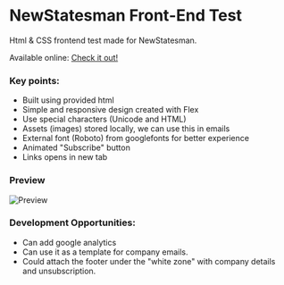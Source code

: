 # NewStatesman Front-End Test

Html & CSS frontend test made for NewStatesman. 

Available online: [Check it out!](http://anetaozga.github.io/test)

### Key points:

 - Built using provided html
 - Simple and responsive design created with Flex 
 - Use special characters (Unicode and HTML)  
 - Assets (images) stored locally, we can use this in emails
 - External font (Roboto) from googlefonts for better experience
 - Animated "Subscribe" button
 - Links opens in new tab

### Preview

![Preview](https://github.com/anetaozga/test/blob/master/screencapture-file-C-Users-14ane-Desktop-New-Statesman-index-html-2019-08-05-15_54_11.png)

### Development Opportunities: 

- Can add google analytics 
- Can use it as a template for company emails. 
- Could attach the footer under the "white zone" with company details and unsubscription.  
